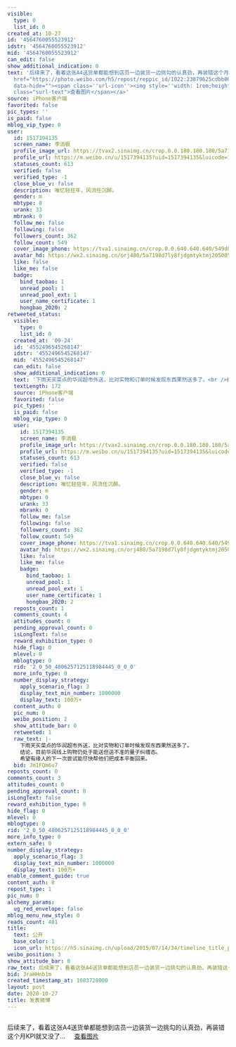 ```yaml
---
visible:
  type: 0
  list_id: 0
created_at: 10-27
id: '4564760055523912'
idstr: '4564760055523912'
mid: '4564760055523912'
can_edit: false
show_additional_indication: 0
text: '后续来了，看着这张A4送货单都能想到店员一边装货一边挑勾的认真劲，再装错这个月KPI就又没了… <a data-url="http://t.cn/A6bk4oW6"
  href="https://photo.weibo.com/h5/repost/reppic_id/1022:23079625cdbb00ae8fc4ed06df7bb15d75f87f?luicode=10000011&lfid=2304131517394135_-_WEIBO_SECOND_PROFILE_WEIBO"
  data-hide=""><span class=''url-icon''><img style=''width: 1rem;height: 1rem'' src=''//h5.sinaimg.cn/upload/2015/01/21/20/timeline_card_small_photo_default.png''></span><span
  class="surl-text">查看图片</span></a>'
source: iPhone客户端
favorited: false
pic_types: ''
is_paid: false
mblog_vip_type: 0
user:
  id: 1517394135
  screen_name: 李消极
  profile_image_url: https://tvax2.sinaimg.cn/crop.0.0.180.180.180/5a7198d7ly8fjdgmtyktmj20500500so.jpg?KID=imgbed,tva&Expires=1606399176&ssig=gW%2B4%2BlNZw%2B
  profile_url: https://m.weibo.cn/u/1517394135?uid=1517394135&luicode=10000011&lfid=2304131517394135_-_WEIBO_SECOND_PROFILE_WEIBO
  statuses_count: 613
  verified: false
  verified_type: -1
  close_blue_v: false
  description: 唯忆轻狂年，风流任沉醉。
  gender: m
  mbtype: 0
  urank: 33
  mbrank: 0
  follow_me: false
  following: false
  followers_count: 362
  follow_count: 549
  cover_image_phone: https://tva1.sinaimg.cn/crop.0.0.640.640.640/549d0121tw1egm1kjly3jj20hs0hsq4f.jpg
  avatar_hd: https://wx2.sinaimg.cn/orj480/5a7198d7ly8fjdgmtyktmj20500500so.jpg
  like: false
  like_me: false
  badge:
    bind_taobao: 1
    unread_pool: 1
    unread_pool_ext: 1
    user_name_certificate: 1
    hongbao_2020: 2
retweeted_status:
  visible:
    type: 0
    list_id: 0
  created_at: '09-24'
  id: '4552496545268147'
  idstr: '4552496545268147'
  mid: '4552496545268147'
  can_edit: false
  show_additional_indication: 0
  text: '下雨天买菜点的华润超市外送，比对实物和订单时候发现东西果然送多了。<br />结论，目前华润线上购物仍处于能送但送不准的量子纠缠态。<br />希望有缘人的下一次尝试能尽快帮他们把成本平衡回来。 '
  textLength: 172
  source: iPhone客户端
  favorited: false
  pic_types: ''
  is_paid: false
  mblog_vip_type: 0
  user:
    id: 1517394135
    screen_name: 李消极
    profile_image_url: https://tvax2.sinaimg.cn/crop.0.0.180.180.180/5a7198d7ly8fjdgmtyktmj20500500so.jpg?KID=imgbed,tva&Expires=1606399176&ssig=gW%2B4%2BlNZw%2B
    profile_url: https://m.weibo.cn/u/1517394135?uid=1517394135&luicode=10000011&lfid=2304131517394135_-_WEIBO_SECOND_PROFILE_WEIBO
    statuses_count: 613
    verified: false
    verified_type: -1
    close_blue_v: false
    description: 唯忆轻狂年，风流任沉醉。
    gender: m
    mbtype: 0
    urank: 33
    mbrank: 0
    follow_me: false
    following: false
    followers_count: 362
    follow_count: 549
    cover_image_phone: https://tva1.sinaimg.cn/crop.0.0.640.640.640/549d0121tw1egm1kjly3jj20hs0hsq4f.jpg
    avatar_hd: https://wx2.sinaimg.cn/orj480/5a7198d7ly8fjdgmtyktmj20500500so.jpg
    like: false
    like_me: false
    badge:
      bind_taobao: 1
      unread_pool: 1
      unread_pool_ext: 1
      user_name_certificate: 1
      hongbao_2020: 2
  reposts_count: 1
  comments_count: 4
  attitudes_count: 0
  pending_approval_count: 0
  isLongText: false
  reward_exhibition_type: 0
  hide_flag: 0
  mlevel: 0
  mblogtype: 0
  rid: '2_0_50_4806257125118984445_0_0_0'
  more_info_type: 0
  number_display_strategy:
    apply_scenario_flag: 3
    display_text_min_number: 1000000
    display_text: 100万+
  content_auth: 0
  pic_num: 0
  weibo_position: 2
  show_attitude_bar: 0
  retweeted: 1
  raw_text: |-
    下雨天买菜点的华润超市外送，比对实物和订单时候发现东西果然送多了。
    结论，目前华润线上购物仍处于能送但送不准的量子纠缠态。
    希望有缘人的下一次尝试能尽快帮他们把成本平衡回来。 ​​​
  bid: Jm1FQm6u7
reposts_count: 0
comments_count: 3
attitudes_count: 0
pending_approval_count: 0
isLongText: false
reward_exhibition_type: 0
hide_flag: 0
mlevel: 0
mblogtype: 0
rid: '2_0_50_4806257125118984445_0_0_0'
more_info_type: 0
extern_safe: 0
number_display_strategy:
  apply_scenario_flag: 3
  display_text_min_number: 1000000
  display_text: 100万+
enable_comment_guide: true
content_auth: 0
repost_type: 1
pic_num: 0
alchemy_params:
  ug_red_envelope: false
mblog_menu_new_style: 0
reads_count: 481
title:
  text: 公开
  base_color: 1
  icon_url: https://h5.sinaimg.cn/upload/2015/07/14/34/timeline_title_public_default.png
weibo_position: 3
show_attitude_bar: 0
raw_text: 后续来了，看着这张A4送货单都能想到店员一边装货一边挑勾的认真劲，再装错这个月KPI就又没了… http://t.cn/A6bk4oW6
bid: JraHHnb1m
created_timestamp_at: 1603728000
layout: post
date: 2020-10-27
title: 发表微博
---
```


![]()

后续来了，看着这张A4送货单都能想到店员一边装货一边挑勾的认真劲，再装错这个月KPI就又没了… <a data-url="http://t.cn/A6bk4oW6" href="https://photo.weibo.com/h5/repost/reppic_id/1022:23079625cdbb00ae8fc4ed06df7bb15d75f87f?luicode=10000011&lfid=2304131517394135_-_WEIBO_SECOND_PROFILE_WEIBO" data-hide=""><span class='url-icon'><img style='width: 1rem;height: 1rem' src='//h5.sinaimg.cn/upload/2015/01/21/20/timeline_card_small_photo_default.png'></span><span class="surl-text">查看图片</span></a>

